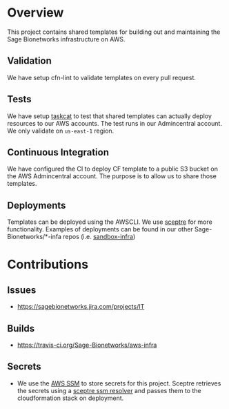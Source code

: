 # Overview
This project contains shared templates for building out and maintaining the
Sage Bionetworks infrastructure on AWS.


## Validation
We have setup cfn-lint to validate templates on every pull request.

## Tests
We have setup [taskcat](https://github.com/aws-quickstart/taskcat) to test
that shared templates can actually deploy resources to our AWS accounts.
The test runs in our Admincentral account.  We only validate on `us-east-1`
region.

## Continuous Integration
We have configured the CI to deploy CF template to a public S3 bucket on the
AWS Admincentral account.  The purpose is to allow us to share those templates.

## Deployments
Templates can be deployed using the AWSCLI.  We use [sceptre](https://github.com/cloudreach/sceptre)
for more functionality.  Examples of deployments can be found in our
other Sage-Bionetworks/*-infa repos
(i.e. [sandbox-infra](https://github.com/Sage-Bionetworks/sandbox-infra))
 

# Contributions

## Issues
* https://sagebionetworks.jira.com/projects/IT

## Builds
* https://travis-ci.org/Sage-Bionetworks/aws-infra

## Secrets
* We use the [AWS SSM](https://docs.aws.amazon.com/systems-manager/latest/userguide/systems-manager-paramstore.html)
to store secrets for this project.  Sceptre retrieves the secrets using
a [sceptre ssm resolver](https://github.com/cloudreach/sceptre/tree/v1/contrib/ssm-resolver)
and passes them to the cloudformation stack on deployment.

